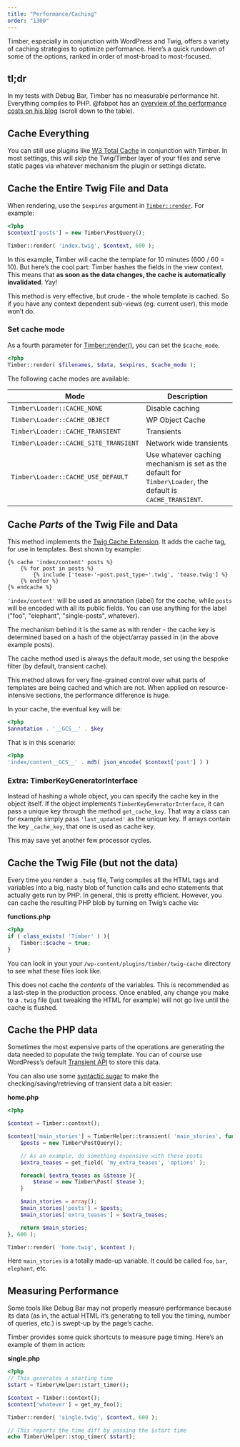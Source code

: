 ```yaml
---
title: "Performance/Caching"
order: "1300"
---
```


Timber, especially in conjunction with WordPress and Twig, offers a variety of caching strategies to optimize performance. Here’s a quick rundown of some of the options, ranked in order of most-broad to most-focused.

## tl;dr

In my tests with Debug Bar, Timber has no measurable performance hit. Everything compiles to PHP. @fabpot has an [overview of the performance costs on his blog](http://fabien.potencier.org/article/34/templating-engines-in-php) (scroll down to the table).


## Cache Everything

You can still use plugins like [W3 Total Cache](https://wordpress.org/plugins/w3-total-cache/) in conjunction with Timber. In most settings, this will _skip_ the Twig/Timber layer of your files and serve static pages via whatever mechanism the plugin or settings dictate.

## Cache the Entire Twig File and Data

When rendering, use the `$expires` argument in [`Timber::render`](https://timber.github.io/docs/reference/timber/#render). For example:

```php
<?php
$context['posts'] = new Timber\PostQuery();

Timber::render( 'index.twig', $context, 600 );
```

In this example, Timber will cache the template for 10 minutes (600 / 60 = 10). But here’s the cool part: Timber hashes the fields in the view context. This means that **as soon as the data changes, the cache is automatically invalidated**. Yay!

This method is very effective, but crude - the whole template is cached. So if you have any context dependent sub-views (eg. current user), this mode won’t do.

### Set cache mode

As a fourth parameter for [Timber::render()](https://timber.github.io/docs/reference/timber/#render), you can set the `$cache_mode`.

```php
<?php
Timber::render( $filenames, $data, $expires, $cache_mode );
```

The following cache modes are available:

| Mode | Description |
| --- | --- |
| `Timber\Loader::CACHE_NONE` | Disable caching |
| `Timber\Loader::CACHE_OBJECT` | WP Object Cache |
| `Timber\Loader::CACHE_TRANSIENT` | Transients |
| `Timber\Loader::CACHE_SITE_TRANSIENT` | Network wide transients |
| `Timber\Loader::CACHE_USE_DEFAULT` | Use whatever caching mechanism is set as the default for `Timber\Loader`, the default is `CACHE_TRANSIENT`. |

## Cache _Parts_ of the Twig File and Data

This method implements the [Twig Cache Extension](https://github.com/asm89/twig-cache-extension). It adds the cache tag, for use in templates. Best shown by example:

```twig
{% cache 'index/content' posts %}
    {% for post in posts %}
        {% include ['tease-'~post.post_type~'.twig', 'tease.twig'] %}
    {% endfor %}
{% endcache %}
```

`'index/content'` will be used as annotation (label) for the cache, while `posts` will be encoded with all its public fields. You can use anything for the label ("foo", "elephant", "single-posts", whatever).

The mechanism behind it is the same as with render - the cache key is determined based on a hash of the object/array passed in (in the above example posts).

The cache method used is always the default mode, set using the bespoke filter (by default, transient cache).

This method allows for very fine-grained control over what parts of templates are being cached and which are not. When applied on resource-intensive sections, the performance difference is huge.

In your cache, the eventual key will be:

```php
<?php
$annotation . '__GCS__' . $key
```

That is in this scenario:

```php
<?php
'index/content__GCS__' . md5( json_encode( $context['post'] ) )
```

### Extra: TimberKeyGeneratorInterface

Instead of hashing a whole object, you can specify the cache key in the object itself. If the object implements `TimberKeyGeneratorInterface`, it can pass a unique key through the method `get_cache_key`. That way a class can for example simply pass `'last_updated'` as the unique key.
If arrays contain the key `_cache_key`, that one is used as cache key.

This may save yet another few processor cycles.

## Cache the Twig File (but not the data)

Every time you render a `.twig` file, Twig compiles all the HTML tags and variables into a big, nasty blob of function calls and echo statements that actually gets run by PHP. In general, this is pretty efficient. However, you can cache the resulting PHP blob by turning on Twig’s cache via:

**functions.php**

```php
<?php
if ( class_exists( 'Timber' ) ){
	Timber::$cache = true;
}
```

You can look in your your `/wp-content/plugins/timber/twig-cache` directory to see what these files look like.

This does not cache the _contents_ of the variables. This is recommended as a last-step in the production process. Once enabled, any change you make to a `.twig` file (just tweaking the HTML for example) will not go live until the cache is flushed.

## Cache the PHP data

Sometimes the most expensive parts of the operations are generating the data needed to populate the twig template. You can of course use WordPress’s default [Transient API](http://codex.wordpress.org/Transients_API) to store this data.

You can also use some [syntactic sugar](http://en.wikipedia.org/wiki/Syntactic_sugar) to make the checking/saving/retrieving of transient data a bit easier:

**home.php**

```php
<?php

$context = Timber::context();

$context['main_stories'] = TimberHelper::transient( 'main_stories', function(){
    $posts = new Timber\PostQuery();

    // As an example, do something expensive with these posts
    $extra_teases = get_field( 'my_extra_teases', 'options' );

    foreach( $extra_teases as &$tease ){
        $tease = new Timber\Post( $tease );
    }

    $main_stories = array();
    $main_stories['posts'] = $posts;
    $main_stories['extra_teases'] = $extra_teases;

    return $main_stories;
}, 600 );

Timber::render( 'home.twig', $context );
```

Here `main_stories` is a totally made-up variable. It could be called `foo`, `bar`, `elephant`, etc.

## Measuring Performance

Some tools like Debug Bar may not properly measure performance because its data (as in, the actual HTML it’s generating to tell you the timing, number of queries, etc.) is swept-up by the page’s cache.

Timber provides some quick shortcuts to measure page timing. Here’s an example of them in action:

**single.php**

```php
<?php
// This generates a starting time
$start = Timber\Helper::start_timer();

$context = Timber::context();
$context['whatever'] = get_my_foo();

Timber::render( 'single.twig', $context, 600 );

// This reports the time diff by passing the $start time
echo Timber\Helper::stop_timer( $start);
```
